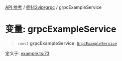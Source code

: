 [API 参考](../wiki/Home) / [@142vip/grpc](../wiki/@142vip.grpc) / grpcExampleService

# 变量: grpcExampleService

> `const` **grpcExampleService**: [`GrpcExampleService`](../wiki/@142vip.grpc.%E7%B1%BB.GrpcExampleService)

定义于: [example.ts:73](https://github.com/142vip/core-x/blob/5281e59d2cdd2de59e1ea761d17ed7fe118d1e60/packages/grpc/src/example.ts#L73)

